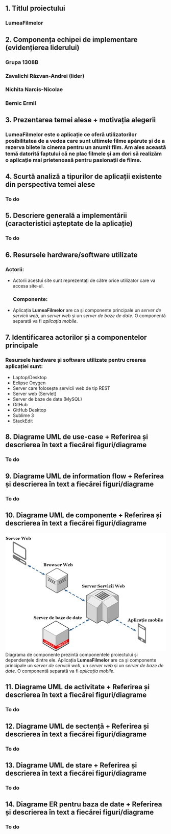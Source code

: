 ## 1. Titlul proiectului
   ### LumeaFilmelor
   
## 2. Componența echipei de implementare (evidențierea liderului)
   ### Grupa 1308B
   ### Zavalichi Răzvan-Andrei (lider)
   ### Nichita Narcis-Nicolae
   ### Bernic Ermil
   
## 3. Prezentarea temei alese + motivația alegerii
   ### LumeaFilmelor este o aplicație ce oferă utilizatorilor posibilitatea de a vedea care sunt ultimele filme apărute și de a rezerva bilete la cinema pentru un anumit film. Am ales această temă datorită faptului că ne plac filmele și am dori să realizăm o aplicație mai prietenoasă pentru pasionații de filme.

## 4. Scurtă analiză a tipurilor de aplicații existente din perspectiva temei alese
   ### To do

## 5. Descriere generală a implementării (caracteristici așteptate de la aplicație)
   ### To do

## 6. Resursele hardware/software utilizate
   ### Actorii:
 - Actorii acestui site sunt reprezentați de către orice utilizator care va accesa site-ul.
   ### Componente:
 - Aplicația **LumeaFilmelor** are ca și componente principale un _server de servicii web_, un _server web_ și un _server de baze de date_. O componentă separată va fi _aplicația mobile_.

## 7. Identificarea actorilor și a componentelor principale
   ### Resursele hardware și software utilizate pentru crearea aplicației sunt:

-   Laptop/Desktop
-   Eclipse Oxygen
-   Server care folosește servicii web de tip REST
-   Server web (Servlet)
-   Server de baze de date (MySQL)
-   GitHub
-   GitHub Desktop
-   Sublime 3
-   StackEdit

## 8. Diagrame UML de use-case + Referirea și descrierea în text a fiecărei figuri/diagrame
   ### To do

## 9. Diagrame UML de information flow + Referirea și descrierea în text a fiecărei figuri/diagrame
   ### To do

## 10. Diagrame UML de componente + Referirea și descrierea în text a fiecărei figuri/diagrame
  ![Diagrama UML de componente](Diagrame/UML_Componente.jpg)
  Diagrama de componente prezintă componentele proiectului și dependențele dintre ele. Aplicația **LumeaFilmelor** are ca și componente principale un _server de servicii web_, un _server web_ și un _server de baze de date_. O componentă separată va fi _aplicația mobile_.


## 11. Diagrame UML de activitate + Referirea și descrierea în text a fiecărei figuri/diagrame
   ### To do

## 12. Diagrame UML de sectență + Referirea și descrierea în text a fiecărei figuri/diagrame 
   ### To do

## 13. Diagrame UML de stare + Referirea și descrierea în text a fiecărei figuri/diagrame
   ### To do

## 14. Diagrame ER pentru baza de date + Referirea și descrierea în text a fiecărei figuri/diagrame
   ### To do
